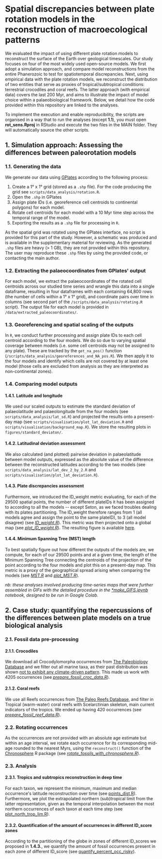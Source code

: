 # Spatial discrepancies between plate rotation models in the reconstruction of macroecological patterns

We evaluated the impact of using different plate rotation models to reconstruct the surface of the Earth over geological timescales. Our study focuses on four of the most widely used open-source models. We first adopt a simulation approach, and compare model reconstructions from the entire Phanerozoic to test for spatiotemporal discrepancies. Next, using empirical data with the plate rotation models, we reconstruct the distribution of two entities that serve as proxies of tropical/subtropical conditions: terrestrial crocodiles and coral reefs. The latter approach (with empirical data) covers the last 200 Myr, and aims to illustrate the impact of model choice within a palaeobiological framework. Below, we detail how the code provided within this repository are linked to the analyses.

To implement the execution and enable reproducibility, the scripts are organised in a way that to run the analyses (except **1.1**), you must open **rot_sens.Rproj** in RStudio and execute the two files in the MAIN folder. They will automatically source the other scripts.

## 1. Simulation approach: Assessing the differences between paleorotation models

### 1.1. Generating the data

We generate our data using [GPlates](https://www.gplates.org) according to the following process:

1. Create a 1&deg; x 1&deg; grid (stored as a `.shp` file). For the code producing the grid see `scripts/data_analysis/rotation.R`.
1. Open the `.shp` in GPlates
1. Assign plate IDs (i.e. georeference cell centroids to continental polygons) for each model.
1. Rotate cell centroids for each model with a 10 Myr time step across the temporal range of the model.
1. Exporting the results as a `.shp` file for processing in `R`.

As the spatial grid was rotated using the GPlates interface, no script is provided for this part of the study. However, a schematic was produced and is available in the supplementary material for reviewing. As the generated `.shp` files are heavy (> 1 GB), they are not provided within this repository. The user may reproduce these `.shp` files by using the provided code, or contacting the main author.

### 1.2. Extracting the palaeocoordinates from GPlates' output

For each model, we extract the palaeocoordinates of the rotated cell centroids across our studied time series and wrangle this data into a single dataframe, resulting in four dataframes with each containing 64,800 rows (the number of cells within a 1&deg; x 1&deg; grid), and coordinate pairs over time in columns (see second part of the `/scripts/data_analysis/rotating.R` script).
The output file for each model is provided in `/data/extracted_paleocoordinates/`.

### 1.3. Georeferencing and spatial scaling of the outputs

In `R`, we conduct further processing and assign plate IDs to each cell centroid according to the four models. We do so due to varying spatial coverage between models (i.e. some cell centroids may not be assigned to any plate). These are tracked by the `get_na_pos()` function (`/scripts/data_analysis/georeferences_and_NA_pos.R`). We then apply it to the four models and identify which cells are not covered by at least one model (those cells are excluded from analysis as they are interpreted as non-continental zones).

### 1.4. Comparing model outputs

#### 1.4.1. Latitude and longitude

We used our scaled outputs to estimate the standard deviation of palaeolatitude and palaeolongitude from the four models (see `scripts/data_analysis/lat_sd.R`) and projected the results onto a present-day map (see `scripts/visualisation/plot_lat_deviation.R` and `scripts/visualisation/background_map.R`). We store the resulting plots in `figures/standard_deviaton/`.

#### 1.4.2. Latitudinal deviation assessment

We also calculated (and plotted) pairwise deviation in palaeolatitude between model outputs, expressed as the absolute value of the difference between the reconstructed latitudes according to the two models (see `scripts/data_analysis/lat_dev_2_by_2.R` and `scripts/visualisation/plot_lat_deviation.R`).

#### 1.4.3. Plate discrepancies assessment

Furthermore, we introduced the ID_weight metric evaluating, for each of the 29500 spatial points, the number of different plateIDs it has been assigned to according to all the models -- except Seton, as we faced troubles dealing with its plates partitioning. The ID_weight therefore ranges from 1 (all models agree and assign the point to the same plateID), to 3 (all model disagree) (see [*ID_weight.R*](https://github.com/Buffan3369/rotation_sensitivity/blob/main/scripts/data_analysis/ID_weight.R)). This metric was then projected onto a global map (see [*plot_ID_weight.R*](https://github.com/Buffan3369/rotation_sensitivity/blob/main/scripts/visualisation/plot_ID_weight.R)).
The resulting figure is available [here](https://github.com/Buffan3369/rotation_sensitivity/blob/main/figures/PlateID_discrepancies.png).

#### 1.4.4. Minimum Spanning Tree (MST) length

To best spatially figure out how different the outputs of the models are, we compute, for each of our 29500 points and at a given time, the length of the Minimum Spanning Tree connecting the centroids of the projection of the point according to the four models and plot this on a present-day map. This metric is a proxy of the geographical spread arising when comparing the models (see [*MST.R*](https://github.com/Buffan3369/rotation_sensitivity/blob/main/scripts/data_analysis/MST.R) and [*plot_MST.R*](https://github.com/Buffan3369/rotation_sensitivity/blob/main/scripts/visualisation/plot_MST.R)).


*nb: these analyses involved producing time-series maps that were further assembled in GIFs with the detailed procedure in the [*make_GIFS.ipynb](https://github.com/Buffan3369/rotation_sensitivity/blob/main/scripts/make_GIFs.ipynb) notebook, designed to be run in Google Colab.*


## 2. Case study: quantifying the repercussions of the differences between plate models on a true biological analysis

### 2.1. Fossil data pre-processing
#### 2.1.1. Crocodiles

We download all Crocodylomorpha occurrences from [The Paleobiology Database](https://paleobiodb.org/#/) and we filter out all marine taxa, as their past distribution was shown [not to exhibit any climate-driven pattern](https://www.nature.com/articles/ncomms9438). This made us work with 4205 occurrences (see [*prepare_fossil_croc_data.R*](https://github.com/Buffan3369/rotation_sensitivity/blob/main/scripts/data_analysis/prepare_fossil_croc_data.R)).

#### 2.1.2. Coral reefs

We use all Reefs occurrences from [The Paleo Reefs Database](https://www.paleo-reefs.pal.uni-erlangen.de/), and filter in Tropical (warm-water) coral reefs with Scelarctinian skeleton, main current indicators of the tropics. We ended up having 420 occurrences (see [*prepare_fossil_reef_data.R*](https://github.com/Buffan3369/rotation_sensitivity/blob/main/scripts/data_analysis/prepare_fossil_reef_data.R)).

### 2.2. Rotating occurrences 

As the occurrences are not provided with an absolute age estimate but within an age interval, we rotate each occurrence for its corresponding mid-age rounded to the nearest Myrs, using the `reconstruct()` function of the [Chronosphere](https://cran.r-project.org/web/packages/chronosphere/index.html) R package (see [*rotate_fossils_with_chronosphere.R*](https://github.com/Buffan3369/rotation_sensitivity/blob/main/scripts/data_analysis/rotate_fossils_with_chronosphere.R)).

### 2.3. Analysis
#### 2.3.1. Tropics and subtropics reconstruction in deep time

For each taxon, we represent the minimum, maximum and median occurrence's latitude reconstruction over time (see [points_dist.R](https://github.com/Buffan3369/rotation_sensitivity/blob/main/scripts/visualisation/points_dist.R)). Furthermore, we plot the extrapolated northern (sub)tropical limit from the latter representation, given as the temporal interpolation between the most northern occurrences of each taxon at each time step (see [plot_north_trop_lim.R](https://github.com/Buffan3369/rotation_sensitivity/blob/main/scripts/visualisation/plot_north_trop_lim.R)).

#### 2.3.2. Quantification of the amount of occurrences in different ID_score zones

According to the partitioning of the globe in zones of different ID_scores we proposed in <strong>1.4.3.</strong>, we quantify the amount of fossil occurrences present in each zone of different ID_score (see [quantify_percent_occ_risky](https://github.com/Buffan3369/rotation_sensitivity/blob/main/scripts/data_analysis/quantify_percent_occ_risky.R)).

